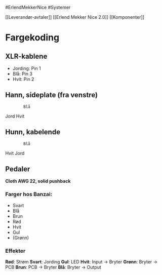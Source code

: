 #ErlendMekkerNice #Systemer 

[[Leverandør-avtaler]]
[[Erlend Mekker Nice 2.0]]
[[Komponenter]]


# Fargekoding
## XLR-kablene
- Jording: Pin 1
- Blå: Pin 3
- Hvit: Pin 2
## Hann, sideplate (fra venstre)
			Blå
Jord              Hvit

## Hunn, kabelende
			Blå
Hvit              Jord

## Pedaler
**Cloth AWG 22, solid pushback**
### Farger hos Banzai:
- Svart
- Blå
- Brun
- Rød
- Hvit
- Gul
- (Grønn)
### Effekter
**Rød**: Strøm
**Svart**: Jording
**Gul**: LED
**Hvit**: Input -> Bryter
**Grønn**: Bryter -> PCB
**Brun**: PCB -> Bryter
**Blå**: Bryter -> Output

